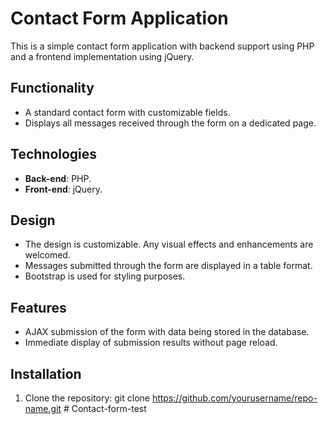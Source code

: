 # Contact Form Application

This is a simple contact form application with backend support using PHP and a frontend implementation using jQuery.

## Functionality

- A standard contact form with customizable fields.
- Displays all messages received through the form on a dedicated page.

## Technologies

- **Back-end**: PHP.
- **Front-end**: jQuery.

## Design

- The design is customizable. Any visual effects and enhancements are welcomed.
- Messages submitted through the form are displayed in a table format.
- Bootstrap is used for styling purposes.

## Features

- AJAX submission of the form with data being stored in the database.
- Immediate display of submission results without page reload.

## Installation

1. Clone the repository:
   git clone https://github.com/yourusername/repo-name.git
#   C o n t a c t - f o r m - t e s t  
 